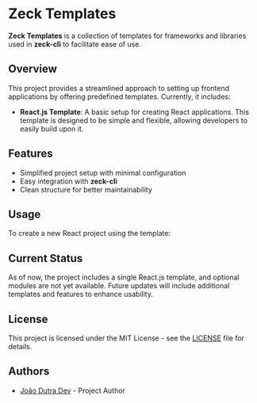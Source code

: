 # Zeck Templates

**Zeck Templates** is a collection of templates for frameworks and libraries used in **zeck-cli** to facilitate ease of use.

## Overview

This project provides a streamlined approach to setting up frontend applications by offering predefined templates. Currently, it includes:

- **React.js Template**: A basic setup for creating React applications. This template is designed to be simple and flexible, allowing developers to easily build upon it.

## Features

- Simplified project setup with minimal configuration
- Easy integration with **zeck-cli**
- Clean structure for better maintainability

## Usage

To create a new React project using the template:

## Current Status

As of now, the project includes a single React.js template, and optional modules are not yet available. Future updates will include additional templates and features to enhance usability.

## License

This project is licensed under the MIT License - see the [LICENSE](LICENSE) file for details.

## Authors

- [João Dutra Dev](https://github.com/odutradev) - Project Author
